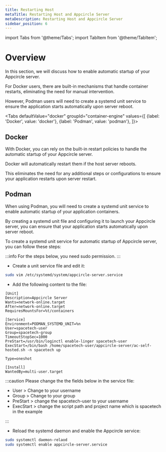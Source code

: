 ```yaml
---
title: Restarting Host
metaTitle: Restarting Host and Appcircle Server
metaDescription: Restarting Host and Appcircle Server
sidebar_position: 6
---
```


import Tabs from '@theme/Tabs';
import TabItem from '@theme/TabItem';

# Overview

In this section, we will discuss how to enable automatic startup of your Appcircle server.

For Docker users, there are built-in mechanisms that handle container restarts, eliminating the need for manual intervention.

However, Podman users will need to create a systemd unit service to ensure the application starts automatically upon server reboot.

<Tabs
defaultValue="docker"
groupId="container-engine"
values={[
{label: 'Docker', value: 'docker'},
{label: 'Podman', value: 'podman'},
]}>

<TabItem value="docker">

## Docker

With Docker, you can rely on the built-in restart policies to handle the automatic startup of your Appcircle server.

Docker will automatically restart them if the host server reboots.

This eliminates the need for any additional steps or configurations to ensure your application restarts upon server restart.

</TabItem>

<TabItem value="podman">

## Podman

When using Podman, you will need to create a systemd unit service to enable automatic startup of your application containers.

By creating a systemd unit file and configuring it to launch your Appcircle server, you can ensure that your application starts automatically upon server reboot.

To create a systemd unit service for automatic startup of Appcircle server, you can follow these steps:

:::info
For the steps below, you need sudo permission.
:::

- Create a unit service file and edit it:

```bash
sudo vim /etc/systemd/system/appcircle-server.service
```

- Add the following content to the file:

```systemd
[Unit]
Description=Appcircle Server
Wants=network-online.target
After=network-online.target
RequiresMountsFor=%t/containers

[Service]
Environment=PODMAN_SYSTEMD_UNIT=%n
User=spacetech-user
Group=spacetech-group
TimeoutStopSec=1000
PreStart=/usr/bin/loginctl enable-linger spacetech-user
ExecStart=/bin/bash /home/spacetech-user/appcircle-server/ac-self-hosted.sh -n spacetech up

Type=oneshot

[Install]
WantedBy=multi-user.target
```

:::caution
Please change the the fields below in the service file:

- User > Change to your username
- Group > Change to your group
- PreStart > change the spacetech-user to your username
- ExecStart > change the script path and project name which is spacetech in the example

:::

- Reload the systemd daemon and enable the Appcircle service:

```bash
sudo systemctl daemon-relaod
sudo systemctl enable appcircle-server.service
```

</TabItem>

</Tabs>
